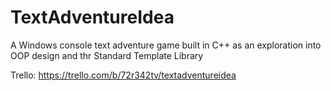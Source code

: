# TextAdventureIdea
A Windows console text adventure game built in C++ as an exploration into OOP design and thr Standard Template Library

Trello: https://trello.com/b/72r342tv/textadventureidea
